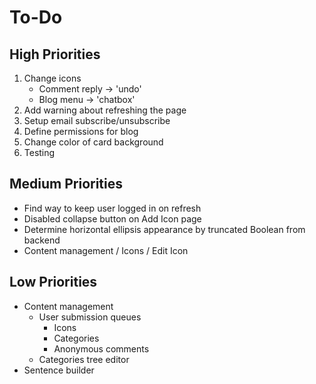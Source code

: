 # To-Do

## High Priorities

1. Change icons
   - Comment reply -> 'undo'
   - Blog menu -> 'chatbox'
1. Add warning about refreshing the page
1. Setup email subscribe/unsubscribe
1. Define permissions for blog
1. Change color of card background
1. Testing

## Medium Priorities

- Find way to keep user logged in on refresh
- Disabled collapse button on Add Icon page
- Determine horizontal ellipsis appearance by truncated Boolean from backend
- Content management / Icons / Edit Icon

## Low Priorities

- Content management
  - User submission queues
    - Icons
    - Categories
    - Anonymous comments
  - Categories tree editor
- Sentence builder
